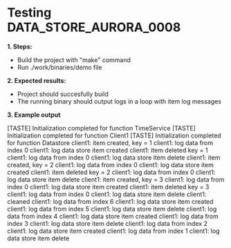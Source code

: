 # Testing DATA_STORE_AURORA_0008

**1. Steps:**

* Build the project with "make" command
* Run ./work/binaries/demo file

**2. Expected results:**

* Project should succesfully build
* The running binary should output logs in a loop with item log messages

**3. Example output**

[TASTE] Initialization completed for function TimeService
[TASTE] Initialization completed for function Client1
[TASTE] Initialization completed for function Datastore
client1: item created, key = 1
client1: log data from index 0
client1: log data store item created
client1: item deleted key = 1
client1: log data from index 0
client1: log data store item delete
client1: item created, key = 2
client1: log data from index 0
client1: log data store item created
client1: item deleted key = 2
client1: log data from index 0
client1: log data store item delete
client1: item created, key = 3
client1: log data from index 0
client1: log data store item created
client1: item deleted key = 3
client1: log data from index 0
client1: log data store item delete
client1: cleaned
client1: log data from index 6
client1: log data store item created
client1: log data from index 5
client1: log data store item delete
client1: log data from index 4
client1: log data store item created
client1: log data from index 3
client1: log data store item delete
client1: log data from index 2
client1: log data store item created
client1: log data from index 1
client1: log data store item delete
